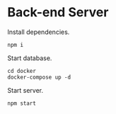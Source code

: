 # Back-end Server

Install dependencies.

```shell
npm i
```

Start database.

```shell
cd docker
docker-compose up -d
```

Start server.

```shell
npm start
```
